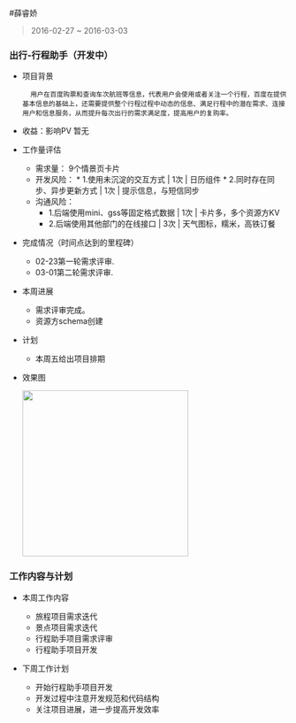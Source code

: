#薛睿娇

> 2016-02-27 ~ 2016-03-03

### 出行-行程助手（开发中）

- 项目背景 
 
 		用户在百度购票和查询车次航班等信息，代表用户会使用或者关注一个行程，百度在提供基本信息的基础上，还需要提供整个行程过程中动态的信息、满足行程中的潜在需求、连接用户和信息服务，从而提升每次出行的需求满足度，提高用户的复购率。
- 收益：影响PV 暂无
- 工作量评估 
  - 需求量：
  9个情景页卡片
  - 开发风险：
 	    * 1.使用未沉淀的交互方式 | 1次 | 日历组件
	    * 2.同时存在同步、异步更新方式 | 1次 | 提示信息，与短信同步
   - 沟通风险：
		* 1.后端使用mini、gss等固定格式数据 | 1次 | 卡片多，多个资源方KV
		* 2.后端使用其他部门的在线接口 | 3次 | 天气图标，糯米，高铁订餐
- 完成情况（时间点达到的里程碑） 
	* 02-23第一轮需求评审.   
    * 03-01第二轮需求评审.
- 本周进展
    * 需求评审完成。
    * 资源方schema创建
- 计划
    * 本周五给出项目排期 
- 效果图
	
	<img src="http://wiki.baidu.com/download/attachments/249758969/05.B-%E6%88%91%E7%9A%84%E8%A1%8C%E7%A8%8B-%E5%A4%9A%E8%A1%8C%E7%A8%8B-%E9%9D%9E%E8%AE%A2%E5%8D%95-%E9%A3%9E%E6%9C%BA-%E7%99%BB%E6%9C%BA%E5%8F%A3%E6%B5%AE%E5%B1%82-L1-06-0228.png?api=v2" width="300px">

	
### 工作内容与计划

- 本周工作内容
	* 旅程项目需求迭代
	* 景点项目需求迭代
	* 行程助手项目需求评审
	* 行程助手项目开发
	
- 下周工作计划
	* 开始行程助手项目开发
	* 开发过程中注意开发规范和代码结构
	* 关注项目进展，进一步提高开发效率


 